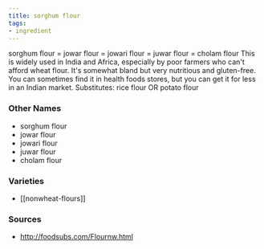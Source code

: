 ```yaml
---
title: sorghum flour
tags:
- ingredient
---
```

sorghum flour = jowar flour = jowari flour = juwar flour = cholam flour This is widely used in India and Africa, especially by poor farmers who can't afford wheat flour. It's somewhat bland but very nutritious and gluten-free. You can sometimes find it in health foods stores, but you can get it for less in an Indian market. Substitutes: rice flour OR potato flour

### Other Names

* sorghum flour
* jowar flour
* jowari flour
* juwar flour
* cholam flour

### Varieties

* [[nonwheat-flours]]

### Sources
* http://foodsubs.com/Flournw.html
